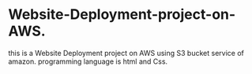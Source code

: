 # Website-Deployment-project-on-AWS.
this is a Website Deployment project on AWS using S3 bucket service of amazon. programming language is html and Css.
